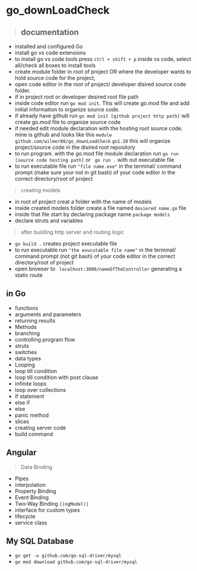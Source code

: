 # go_downLoadCheck
> ## documentation
- installed and configured Go
- install go vs code extensions
- to install go vs code tools press ` ctrl + shift + p ` inside vs code, select all/check all boxes to install tools
- create module folder in root of project OR where the developer wants to hold source code for the project,
- open code editor in the root of project/ developer disired source code folder.  
- if in  project root or developer desired root file path
- inside code editor run `go mod init`. This will create go.mod file and add initial information to organize source code.
- if already have github run ` go mod init [github project http path] ` will create go.mod file to organize source code
- if needed edit module declaration with the hosting root source code. mine is github and looks like this
`module github.com/wilmer88/go_downLoadCheck` `go1.20` this will organize project/source code in the disired root repository
- to run program. with the go.mod file module declaration run `go run [source code hosting path]` or ` go run .` with out  executable file
- to run executable file run ` "file name.exe" ` in the terminal/ command prompt (make sure your not in git bash) of your code editor in the correct directory/root of project  


> creating models
- in root of project creat a folder with the name of models
- inside created models folder create a file named `desiered name.go` file
- inside that file start by declaring package name ` package models `
- declare struts and variables

> after building http server and routing logic

- `go build .` creates project executable file 
- to run executable run ` "the exucutable file name" ` in the terminal/ command prompt (not git bash) of your code editor in the correct directory/root of project  
- open browser to ` localhost:3000/nameOfTheController` generating a static route

## in Go
- functions
- arguments and parameters
- returning results
- Methods 
- branching
- controlling program flow
- struts
- switches
- data types
- Looping
- loop till condition
- loop till condition with post clause
- infinite loops
- loop over collections
- if statement
- else if
- else
- panic method
- slices
- creating server code
- build command 
## Angular 
> Data Binding
- Pipes
- interpolation
- Property Binding
- Event Binding
- Two-Way Binding ` [(ngModel)] `
- interface for custom types
- lifecycle
- service class
## My SQL Database
- ` go get -u github.com/go-sql-driver/mysql `
- ` go mod download github.com/go-sql-driver/mysql  `
